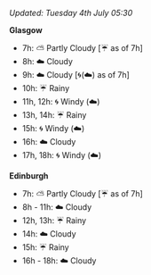 *Updated: Tuesday 4th July 05:30*

**Glasgow**

* 7h: :partly_sunny: Partly Cloudy [:umbrella: as of 7h]
* 8h: :cloud: Cloudy
* 9h: :cloud: Cloudy [:cyclone:(:cloud:) as of 7h]
* 10h: :umbrella: Rainy
* 11h, 12h: :cyclone: Windy (:cloud:)
* 13h, 14h: :umbrella: Rainy
* 15h: :cyclone: Windy (:cloud:)
* 16h: :cloud: Cloudy
* 17h, 18h: :cyclone: Windy (:cloud:)

**Edinburgh**

* 7h: :partly_sunny: Partly Cloudy [:umbrella: as of 7h]
* 8h - 11h: :cloud: Cloudy
* 12h, 13h: :umbrella: Rainy
* 14h: :cloud: Cloudy
* 15h: :umbrella: Rainy
* 16h - 18h: :cloud: Cloudy
